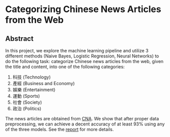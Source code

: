 # Categorizing Chinese News Articles from the Web

## Abstract
In this project, we explore the machine learning pipeline and utilize 3 different methods (Naive Bayes, Logistic Regression, Neural Networks) to do the following task: categorize Chinese news articles from the web, given the title and content, into one of the following categories:

1. 科技 (Technology)
2. 產經 (Business and Economy)
3. 娛樂 (Entertainment)
4. 運動 (Sports)
5. 社會 (Society)
6. 政治 (Politics)

The news articles are obtained from [CNA](https://www.cna.com.tw/).
We show that after proper data preprocessing, we can achieve a decent accuracy of at least 93% using any of the three models.
See the [report](./report/README.md) for more details.